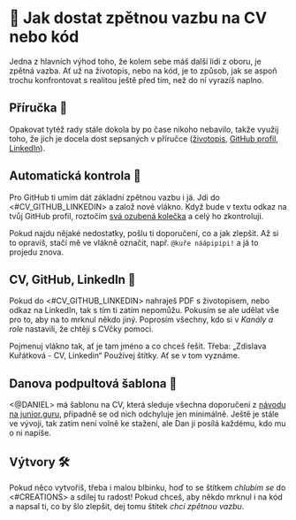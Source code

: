 # 🔬 Jak dostat zpětnou vazbu na CV nebo kód
Jedna z hlavních výhod toho, že kolem sebe máš další lidi z oboru, je zpětná vazba. Ať už na životopis, nebo na kód, je to způsob, jak se aspoň trochu konfrontovat s realitou ještě před tím, než do ní vyrazíš naplno.

## Příručka 📖
Opakovat tytéž rady stále dokola by po čase nikoho nebavilo, takže využij toho, že jich je docela dost sepsaných v příručce ([životopis](https://junior.guru/handbook/cv/), [GitHub profil](https://junior.guru/handbook/github-profile/), [LinkedIn](https://junior.guru/handbook/linkedin/)).

## Automatická kontrola 🤖
Pro GitHub ti umím dát základní zpětnou vazbu i já. Jdi do <#CV_GITHUB_LINKEDIN> a založ nové vlákno. Když bude v textu odkaz na tvůj GitHub profil, roztočím [svá ozubená kolečka](https://github.com/juniorguru/hen) a celý ho zkontroluji.

Pokud najdu nějaké nedostatky, pošlu ti doporučení, co a jak zlepšit. Až si to opravíš, stačí mě ve vlákně označit, např. `@kuře náápipipi!` a já to projedu znova.

## CV, GitHub, LinkedIn 🦸
Pokud do <#CV_GITHUB_LINKEDIN> nahraješ PDF s životopisem, nebo odkaz na LinkedIn, tak s tím ti zatím nepomůžu. Pokusím se ale udělat vše pro to, aby na to mrknul někdo jiný. Poprosím všechny, kdo si v _Kanály a role_ nastavili, že chtějí s CVčky pomoci.

Pojmenuj vlákno tak, ať je tam jméno a co chceš řešit. Třeba: „Zdislava Kuřátková - CV, Linkedin“ Používej štítky. Ať se v tom vyznáme.

## Danova podpultová šablona 📝
<@DANIEL> má šablonu na CV, která sleduje všechna doporučení z [návodu na junior.guru](https://junior.guru/handbook/cv/), případně se od nich odchyluje jen minimálně. Ještě je stále ve vývoji, tak zatím není volně ke stažení, ale Dan ji posílá každému, kdo mu o ni napíše.

## Výtvory 🛠️
Pokud něco vytvoříš, třeba i malou blbinku, hoď to se štítkem _chlubím se_ do <#CREATIONS> a sdílej tu radost! Pokud chceš, aby někdo mrknul i na kód a napsal ti, co by šlo zlepšit, dej tomu štítek _chci zpětnou vazbu_.

